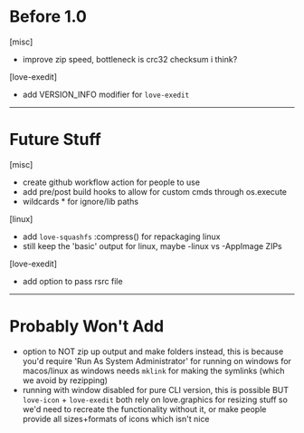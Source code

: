 # Before 1.0
[misc]
- improve zip speed, bottleneck is crc32 checksum i think?

[love-exedit]
- add VERSION_INFO modifier for `love-exedit`


---


# Future Stuff
[misc]
- create github workflow action for people to use
- add pre/post build hooks to allow for custom cmds through os.execute
- wildcards * for ignore/lib paths

[linux]
- add `love-squashfs` :compress() for repackaging linux
- still keep the 'basic' output for linux, maybe -linux vs -AppImage ZIPs

[love-exedit]
- add option to pass rsrc file



---


# Probably Won't Add
- option to NOT zip up output and make folders instead, this is because you'd
  require 'Run As System Administrator' for running on windows for macos/linux
  as windows needs `mklink` for making the symlinks (which we avoid by rezipping)
- running with window disabled for pure CLI version, this is possible BUT
  `love-icon` + `love-exedit` both rely on love.graphics for resizing stuff
  so we'd need to recreate the functionality without it, or make people provide 
  all sizes+formats of icons which isn't nice
  
